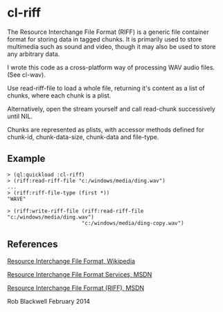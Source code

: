 cl-riff
=======

The Resource Interchange File Format (RIFF) is a generic file
container format for storing data in tagged chunks. It is primarily
used to store multimedia such as sound and video, though it may also
be used to store any arbitrary data.

I wrote this code as a cross-platform way of processing WAV audio
files. (See cl-wav).

Use read-riff-file to load a whole file, returning it's content as a
list of chunks, where each chunk is a plist.

Alternatively, open the stream yourself and call read-chunk
successively until NIL.

Chunks are represented as plists, with accessor methods defined for
chunk-id, chunk-data-size, chunk-data and file-type.

Example
-------

	> (ql:quickload :cl-riff)
	> (riff:read-riff-file "c:/windows/media/ding.wav")
	...
	> (riff:riff-file-type (first *))
	"WAVE"

    > (riff:write-riff-file (riff:read-riff-file "c:/windows/media/ding.wav")
                            "c:/windows/media/ding-copy.wav")

References
----------

[Resource Interchange File Format, Wikipedia](http://en.wikipedia.org/wiki/Resource_Interchange_File_Format)

[Resource Interchange File Format Services, MSDN](http://msdn.microsoft.com/en-us/library/windows/desktop/dd798636(v=vs.85).aspx)

[Resource Interchange File Format (RIFF), MSDN](http://msdn.microsoft.com/en-us/library/windows/desktop/ee415713(v=vs.85).aspx)


Rob Blackwell
February 2014

